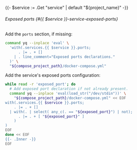 <!--

Adds port configuration to a `docker-compose.yml`` service.

Code version, for inclusion in a Bash highlight shortcode.

Usage:

{ {% docker/compose/service/ports service="<service-name>" %} }
:1704/udp:1704/udp
{ {% / docker/compose/service/ports %} }

-->
{{- $service := .Get "service" | default "${project_name}" -}}

###### Exposed ports {#{{ $service }}-service-exposed-ports}

Add the `ports` section, if missing:

```bash
command yq --inplace 'eval' \
  'with(.services.{{ $service }}.ports;
      . |= . + []
    | . line_comment="Exposed ports declarations."
  )' \
  "${compose_project_path}/docker-compose.yml"
```

Add the service's exposed ports configuration:

```bash
while read -r 'exposed_port'; do
  # Add exposed port declaration if not already present.
  command yq --inplace 'eval(load_str("/dev/stdin"))' \
    "${compose_project_path}/docker-compose.yml" << EOF
with(.services.{{ $service }}.ports;
    . |= . + []
  | with(. | select( any_c(. == "${exposed_port}") | not);
      . |= . + [ "${exposed_port}" ]
    )
)
EOF
done << EOF
{{- .Inner -}}
EOF
```
